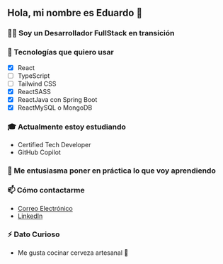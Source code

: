 

## Hola, mi nombre es Eduardo 👋

### 👨‍💻 Soy un Desarrollador FullStack en transición

### 🚀 Tecnologías que quiero usar
- [x] React
- [ ] TypeScript
- [ ] Tailwind CSS
- [x] ReactSASS
- [x] ReactJava con Spring Boot
- [x] ReactMySQL o MongoDB

### 🎓 Actualmente estoy estudiando
- Certified Tech Developer
- GitHub Copilot

### 💼 Me entusiasma poner en práctica lo que voy aprendiendo

### 📫 Cómo contactarme
- [Correo Electrónico](mailto:elduz.g@gmail.com)
- [LinkedIn](https://www.linkedin.com/in/egonzalezy)

### ⚡ Dato Curioso
- Me gusta cocinar cerveza artesanal 🍻
  



<!--
**edugonzalezDev/edugonzalezDev** is a ✨ _special_ ✨ repository because its `README.md` (this file) appears on your GitHub profile.

Here are some ideas to get you started:

- 🔭 I’m currently working on ...
- 🌱 I’m currently learning ...
- 👯 I’m looking to collaborate on ...
- 🤔 I’m looking for help with ...
- 💬 Ask me about ...
- 📫 How to reach me: ...
- 😄 Pronouns: ...
- ⚡ Fun fact: ...
-->
